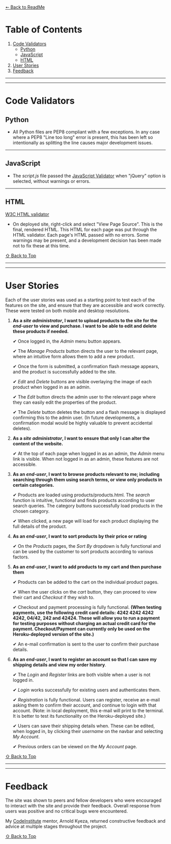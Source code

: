 [ 🠔 Back to ReadMe ](https://github.com/RoryBr1/Milestone-4#testing)

# Table of Contents 
1. [Code Validators](#code-validators)
    - [Python](#python)
    - [JavaScript](#javascript)
    - [HTML](#html)
2. [User Stories](#user-stories)
3. [Feedback](#feedback)

<hr>
<hr>

# Code Validators
## Python
* All Python files are PEP8 compliant with a few exceptions. In any case where a PEP8 "Line too long" error is present, this has been left so intentionally as splitting the line causes major development issues.

<hr>

## JavaScript
* The _script.js_ file passed the [JavaScript Validator](https://beautifytools.com/javascript-validator.php) when "jQuery" option is selected, without warnings or errors.

<hr>

## HTML
[W3C HTML validator](https://validator.w3.org/nu/)

* On deployed site, right-click and select "View Page Source". This is the final, rendered HTML. This HTML for each page was put through the HTML validator. Each page's HTML passed with no errors. Some warnings may be present, and a development decision has been made not to fix these at this time.

[⇧ Back to Top](#table-of-contents)

<hr>
<hr>

# User Stories

Each of the user stories was used as a starting point to test each of the features on the site, and ensure that they are accessible and work correctly.
These were tested on both mobile and desktop resolutions.

1. **As a _site administrator_, I want to upload products to the site for the _end-user_ to view and purchase. I want to be able to edit and delete these products if needed.**
    
    ✔  Once logged in, the _Admin_ menu button appears.

    ✔  The _Manage Products_ button directs the user to the relevant page, where an intuitive form allows them to add a new product.

    ✔  Once the form is submitted, a confirmation flash message appears, and the product is successfully added to the site.

    ✔  _Edit_ and _Delete_ buttons are visible overlaying the image of each product when logged in as an admin.

    ✔  The _Edit_ button directs the admin user to the relevant page where they can easily edit the properties of the product.

    ✔  The _Delete_ button deletes the button and a flash message is displayed confirming this to the admin user. (In future developments, a confirmation modal would be highly valuable to prevent accidental deletes).

2. **As a _site administrator_, I want to ensure that only I can alter the content of the website.**

    ✔  At the top of each page when logged in as an admin, the _Admin_ menu link is visible. When not logged in as an admin, these features are not accessible.

3. **As an _end-user_, I want to browse products relevant to me; including searching through them using search terms, or view only products in certain categories.**

    ✔  Products are loaded using products/products.html. The _search_ function is intuitive, functional and finds products according to user search queries. The category buttons successfully load products in the chosen category.

    ✔  When clicked, a new page will load for each product displaying the full details of the product.

4. **As an _end-user_, I want to sort products by their price or rating**

    ✔  On the _Products_ pages, the _Sort By_ dropdown is fully functional and can be used by the customer to sort products according to various factors.

5. **As an _end-user_, I want to add products to my cart and then purchase them**

    ✔ Products can be added to the cart on the individual product pages.

    ✔ When the user clicks on the _cart_ button, they can proceed to view their cart and _Checkout_ if they wish to.

    ✔ Checkout and payment processing is fully functional. **(When testing payments, use the following credit card details: 4242 4242 4242 4242, 04/42, 242 and 42424. These will allow you to run a payment for testing purposes without charging an actual credit card for the payment. Checkout/Payment can currently only be used on the Heroku-deployed version of the site.)**

    ✔ An e-mail confirmation is sent to the user to confirm their purchase details.

6. **As an _end-user_, I want to register an account so that I can save my shipping details and view my order history**.

    ✔ The _Login_ and _Register_ links are both visible when a user is not logged in.

    ✔ _Login_ works successfully for existing users and authenticates them.

    ✔ _Registration_ is fully functional. Users can register, receive an e-mail asking them to confirm their account, and continue to login with that account. (Note: in local deployment, this e-mail will print to the terminal. It is better to test its functionality on the Heroku-deployed site.)

    ✔ Users can save their shipping details when. These can be edited, when logged in, by clicking their _username_ on the navbar and selecting _My Account_.

    ✔ Previous orders can be viewed on the _My Account_ page.

[⇧ Back to Top](#table-of-contents)

<hr>
<hr>

# Feedback 

The site was shown to peers and fellow developers who were encouraged to interact with the site and provide their feedback. Overall response from users was positive and no critical bugs were encountered. 

My [CodeInstitute](http://www.codeinstitute.net/) mentor, Arnold Kyeza, returned constructive feedback and advice at multiple stages throughout the project.

[⇧ Back to Top](#table-of-contents)